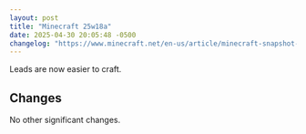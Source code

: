 ```yaml
---
layout: post
title: "Minecraft 25w18a"
date: 2025-04-30 20:05:48 -0500
changelog: "https://www.minecraft.net/en-us/article/minecraft-snapshot-25w18a"
---
```


Leads are now easier to craft.

## Changes

No other significant changes.

